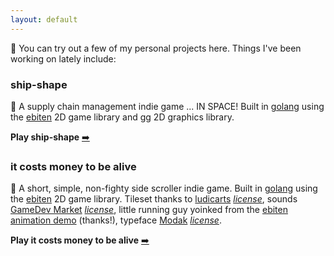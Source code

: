 ```yaml
---
layout: default
---
```


:wave: You can try out a few of my personal projects here. Things I've been working on lately include:

### ship-shape
:rocket: A supply chain management indie game ... IN SPACE! Built in [golang](https://go.dev/) using the [ebiten](https://ebiten.org/) 2D game library and [gg](https://github.com/fogleman/gg) 2D graphics library.

**Play ship-shape** [:arrow_right:](/ship-shape/)

### it costs money to be alive
:bank: A short, simple, non-fighty side scroller indie game. Built in [golang](https://go.dev/) using the [ebiten](https://ebiten.org/) 2D game library. Tileset thanks to [ludicarts](https://ludicarts.itch.io/) *[license](https://www.ludicarts.com/license-2/)*, sounds [GameDev Market](https://www.gamedevmarket.net/) *[license](https://static.gamedevmarket.net/terms-conditions/#pro-licence)*, little running guy yoinked from the [ebiten animation demo](https://ebiten.org/examples/animation.html) (thanks!), typeface [Modak](https://github.com/EkType/Modak) *[license](https://github.com/EkType/Modak/blob/master/OFL.txt)*.

**Play it costs money to be alive** [:arrow_right:](/it-costs-money)